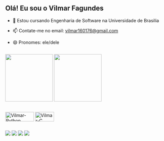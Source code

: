## Olá! Eu sou o Vilmar Fagundes

- 🌱 Estou cursando Engenharia de Software na Universidade de Brasilia
- 📫 Contate-me no email: vilmar160176@gmail.com
- 😄 Pronomes: ele/dele

  ##

<div> 
<picture>
  <source
    srcset="https://github-readme-stats.vercel.app/api?username=VilmarFagundes&show_icons=true&hide=contribs,prs&cache_seconds=86400&theme=midnight-purple"
    media="(prefers-color-scheme: midnight-purple)"
  />
  <source
    srcset="https://github-readme-stats.vercel.app/api?username=VilmarFagundes&hide=contribs,prs&cache_seconds=86400&theme=midnight-purple"
    media="(prefers-color-scheme: midnight-purple), (prefers-color-scheme: midnight-purple)"
  />
  <img height="150" src="https://github-readme-stats.vercel.app/api?username=VilmarFagundes&hide=contribs,prs&cache_seconds=86400&theme=midnight-purple" />
</picture>
<picture>
  <source
    srcset="https://github-readme-stats.vercel.app/api/top-langs/?username=VilmarFagundes&layout=compact&hide=contribs,prs&cache_seconds=86400&theme=midnight-purple"
    media="(prefers-color-scheme: midnight-purple)"
  />
  <source
    srcset="https://github-readme-stats.vercel.app/api/top-langs/?username=VilmarFagundes&layout=compact&hide=contribs,prs&cache_seconds=86400&theme=midnight-purple"
    media="(prefers-color-scheme: midnight-purple), (prefers-color-scheme: midnight-purple)"
  />
  <img height="150" src="https://github-readme-stats.vercel.app/api/top-langs/?username=VilmarFagundes&layout=compact&hide=contribs,prs&cache_seconds=86400&theme=midnight-purple" />
</picture>
</div>

##

<div>
  <img align="center" alt="Vilmar-Python" height="30" width="90" src="https://img.shields.io/badge/Python-14354C?style=for-the-badge&logo=python&logoColor=white">
  <img align="center" alt="Vilmar-C" height="30" width="60" src="https://img.shields.io/badge/C-00599C?style=for-the-badge&logo=c&logoColor=white">
</div>

##

<div>
  <a href="https://www.instagram.com/_.vilms._/" target="_blank"><img src="https://img.shields.io/badge/-Instagram-%23E4405F?style=for-the-badge&logo=instagram&logoColor=white" target="_blank"></a>
  <a href = "mailto:vilmar160176@gmail.com"><img src="https://img.shields.io/badge/-Gmail-%23333?style=for-the-badge&logo=gmail&logoColor=white" target="_blank"></a>
  <a href="https://www.linkedin.com/in/vilmar-jose-22043627b/" target="_blank"><img src="https://img.shields.io/badge/-LinkedIn-%230077B5?style=for-the-badge&logo=linkedin&logoColor=white" target="_blank"></a> 
  <a href="https://t.me/VilmarFagundes" target="_blank"><img src="https://img.shields.io/badge/Telegram-2CA5E0?style=for-the-badge&logo=telegram&logoColor=white" target="_blank"></a> 
</div>
